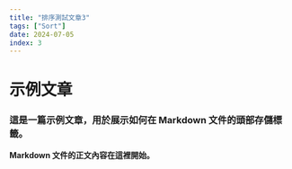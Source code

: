```yaml
---
title: "排序測試文章3"
tags: ["Sort"]
date: 2024-07-05
index: 3
---
```


# 示例文章

### 這是一篇示例文章，用於展示如何在 Markdown 文件的頭部存儲標籤。

**Markdown 文件的正文內容在這裡開始。**
